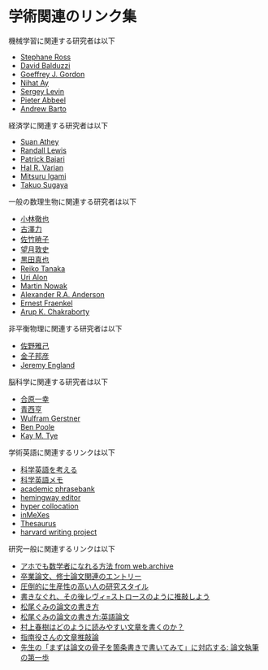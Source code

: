 # 学術関連のリンク集

機械学習に関連する研究者は以下

- [Stephane Ross](http://www.cs.cmu.edu/%7Esross1/)
- [David Balduzzi](https://sites.google.com/site/dbalduzzi/)
- [Goeffrey J. Gordon](http://www.cs.cmu.edu/%7Eggordon/)
- [Nihat Ay](https://www.mis.mpg.de/ay/homepages/nay/)
- [Sergey Levin](https://people.eecs.berkeley.edu/%7Esvlevine/)
- [Pieter Abbeel](https://www2.eecs.berkeley.edu/Faculty/Homepages/abbeel.html)
- [Andrew Barto](http://www-all.cs.umass.edu/%7Ebarto/)

経済学に関連する研究者は以下

- [Suan Athey](https://www.gsb.stanford.edu/faculty-research/faculty/susan-athey)
- [Randall Lewis](http://econinformatics.com/blog/about/)
- [Patrick Bajari](http://faculty.washington.edu/bajari/)
- [Hal R. Varian](http://people.ischool.berkeley.edu/%7Ehal/)
- [Mitsuru Igami](https://sites.google.com/view/igami)
- [Takuo Sugaya](https://sites.google.com/site/takuosugaya/)

一般の数理生物に関連する研究者は以下

- [小林徹也](http://research.crmind.net/)
- [古澤力](http://www.qbic.riken.jp/mbd/furusawa/)
- [佐竹暁子](http://bio-math10.biology.kyushu-u.ac.jp/)
- [望月敦史](http://www.riken.jp/theobio/)
- [黒田真也](http://kurodalab.bs.s.u-tokyo.ac.jp/)
- [Reiko Tanaka](http://www.bg.ic.ac.uk/research/r.tanaka/)
- [Uri Alon](http://www.weizmann.ac.il/mcb/UriAlon/)
- [Martin Nowak](https://ped.fas.harvard.edu/)
- [Alexander R.A. Anderson](http://labpages.moffitt.org/andersona/)
- [Ernest Fraenkel](http://fraenkel.mit.edu/)
- [Arup K. Chakraborty](http://web.mit.edu/akcgroup/)

非平衡物理に関連する研究者は以下

- [佐野雅己](http://daisy.phys.s.u-tokyo.ac.jp/)
- [金子邦彦](http://chaos.c.u-tokyo.ac.jp/)
- [Jeremy England](https://www.englandlab.com/)

脳科学に関連する研究者は以下

- [合原一幸](https://www.sat.t.u-tokyo.ac.jp/)
- [青西亨](http://www.acs.dis.titech.ac.jp/)
- [Wulfram Gerstner](http://lcn.epfl.ch/%7Egerstner/)
- [Ben Poole](https://cs.stanford.edu/%7Epoole/)
- [Kay M. Tye](https://tyelab.mit.edu/people/)

学術英語に関連するリンクは以下

- [科学英語を考える](https://www.s.u-tokyo.ac.jp/ja/story/newsletter/english/)
- [科学英語メモ](https://www.gfd-dennou.org/arch/hiroki/homepage/english/english.html)
- [academic phrasebank](http://www.phrasebank.manchester.ac.uk/)
- [hemingway editor](http://www.hemingwayapp.com/)
- [hyper collocation](https://hypcol.marutank.net/)
- [inMeXes](http://docman.dbcls.jp/im/)
- [Thesaurus](https://www.thesaurus.com/)
- [harvard writing project](https://writingproject.fas.harvard.edu/)

研究一般に関連するリンクは以下

- [アホでも数学者になれる方法 from web.archive](http://web.archive.org/web/20191130075912/http://coexistence.world.coocan.jp:80/note10.html)
- [卒業論文、修士論文関連のエントリー](http://next49.hatenadiary.jp/entry/20080105/p3)
- [圧倒的に生産性の高い人の研究スタイル](http://d.hatena.ne.jp/kaz_ataka/20081018/1224287687)
- [書きなぐれ、その後レヴィ=ストロースのように推敲しよう](https://readingmonkey.blog.fc2.com/blog-entry-461.html)
- [松尾ぐみの論文の書き方](http://ymatsuo.com/japanese/ronbun_jpn.html)
- [松尾ぐみの論文の書き方:英語論文](http://ymatsuo.com/japanese/ronbun_eng.html)
- [村上春樹はどのように読みやすい文章を書くのか？](http://www.tjsg-kokoro.com/2014/05/13/murakamiharuki/)
- [指南役さんの文章推敲論](https://togetter.com/li/75337)
- [先生の「まずは論文の骨子を箇条書きで書いてみて」に対応する: 論文執筆の第一歩](https://shunk031.hatenablog.com/entry/lets-write-outline)
